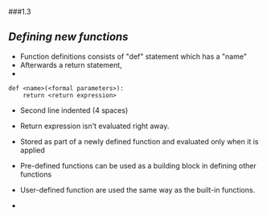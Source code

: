 ###1.3


***Defining new functions***
-

- Function definitions consists of "def" statement which has a "name"
- Afterwards a return statement, 
- 

``` 
def <name>(<formal parameters>):
    return <return expression>
```

- Second line indented (4 spaces)
- Return expression isn't evaluated right away.
- Stored as part of a newly defined function and evaluated only when it is applied


- Pre-defined functions can be used as a building block in defining other functions
- User-defined function are used the same way as the built-in functions.
- 










